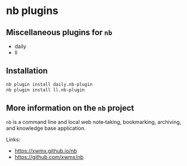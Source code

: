 # nb plugins

## Miscellaneous plugins for `nb`

- daily
- ll

## Installation

```bash
nb plugin install daily.nb-plugin
nb plugin install ll.nb-plugin
```

## More information on the `nb` project

`nb` is a command line and local web
note‑taking, bookmarking, archiving,
and knowledge base application.

Links:

- <https://xwmx.github.io/nb>
- <https://github.com/xwmx/nb>
